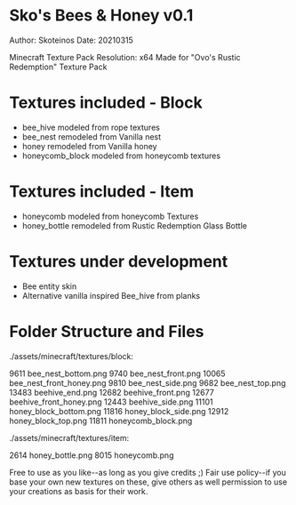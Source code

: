 Sko's Bees & Honey v0.1
==========================
Author: Skoteinos
Date: 20210315

Minecraft Texture Pack
Resolution: x64
Made for "Ovo's Rustic Redemption" Texture Pack

Textures included - Block
==========================
- bee_hive          modeled from rope textures
- bee_nest          remodeled from Vanilla nest
- honey             remodeled from Vanilla honey
- honeycomb_block   modeled from honeycomb textures

Textures included - Item
==========================
- honeycomb         modeled from honeycomb Textures
- honey_bottle      remodeled from Rustic Redemption Glass Bottle

Textures under development
==========================
- Bee entity skin
- Alternative vanilla inspired Bee_hive from planks

Folder Structure and Files
==========================
./assets/minecraft/textures/block:

9611    bee_nest_bottom.png
9740    bee_nest_front.png
10065   bee_nest_front_honey.png
9810    bee_nest_side.png
9682    bee_nest_top.png
13483   beehive_end.png
12682   beehive_front.png
12677   beehive_front_honey.png
12443   beehive_side.png
11101   honey_block_bottom.png
11816   honey_block_side.png
12912   honey_block_top.png
11811   honeycomb_block.png

./assets/minecraft/textures/item:

2614    honey_bottle.png
8015    honeycomb.png


Free to use as you like--as long as you give credits ;)
Fair use policy--if you base your own new textures on these, give others as well permission to use your creations as basis for their work.
